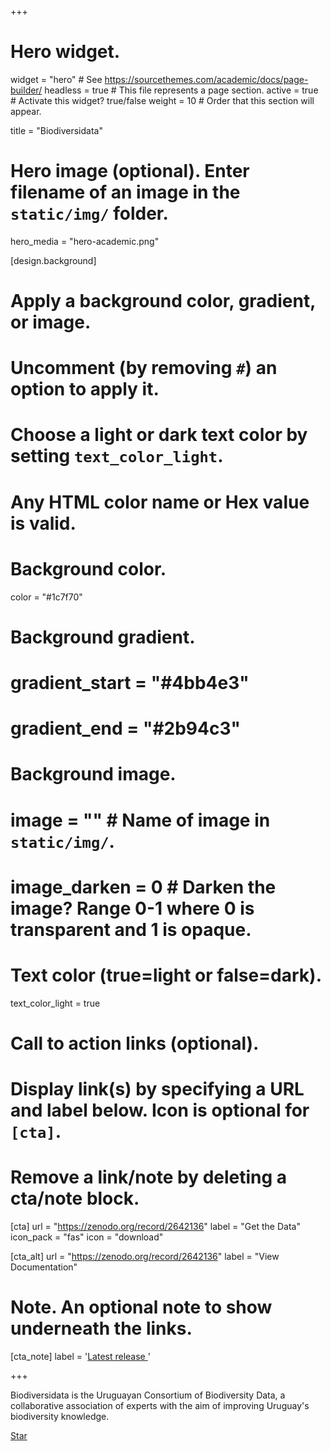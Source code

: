 +++
# Hero widget.
widget = "hero"  # See https://sourcethemes.com/academic/docs/page-builder/
headless = true  # This file represents a page section.
active = true  # Activate this widget? true/false
weight = 10  # Order that this section will appear.

title = "Biodiversidata"

# Hero image (optional). Enter filename of an image in the `static/img/` folder.
hero_media = "hero-academic.png"

[design.background]
  # Apply a background color, gradient, or image.
  #   Uncomment (by removing `#`) an option to apply it.
  #   Choose a light or dark text color by setting `text_color_light`.
  #   Any HTML color name or Hex value is valid.

  # Background color.
  color = "#1c7f70"
  
  # Background gradient.
  # gradient_start = "#4bb4e3"
  # gradient_end = "#2b94c3"
  
  # Background image.
  # image = ""  # Name of image in `static/img/`.
  # image_darken = 0  # Darken the image? Range 0-1 where 0 is transparent and 1 is opaque.

  # Text color (true=light or false=dark).
  text_color_light = true

# Call to action links (optional).
#   Display link(s) by specifying a URL and label below. Icon is optional for `[cta]`.
#   Remove a link/note by deleting a cta/note block.
[cta]
  url = "https://zenodo.org/record/2642136"
  label = "Get the Data"
  icon_pack = "fas"
  icon = "download"
  
[cta_alt]
  url = "https://zenodo.org/record/2642136"
  label = "View Documentation"

# Note. An optional note to show underneath the links.
[cta_note]
  label = '<a id="tetrapods-release" href="https://zenodo.org/record/2642136" data-repo="biodiversidata/v1">Latest release <!-- V --></a>'

+++

Biodiversidata is the Uruguayan Consortium of Biodiversity Data, a collaborative association of experts with the aim of improving Uruguay's biodiversity knowledge.

<span style="text-shadow: none;"><a class="github-button" href="https://github.com/bienflorencia/rBiodiversidata" data-icon="octicon-star" data-size="large" data-show-count="true" aria-label="Star this on GitHub">Star</a><script async defer src="https://buttons.github.io/buttons.js"></script></span>

